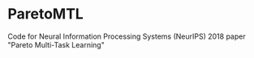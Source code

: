 # ParetoMTL
Code for Neural Information Processing Systems (NeurIPS) 2018 paper "Pareto Multi-Task Learning"
